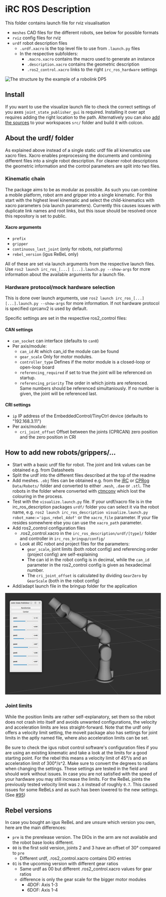 # iRC ROS Description

This folder contains 
launch file for rviz visualisation 
 - `meshes` CAD files for the different robots, see below for possible formats
 - `rviz` config files for rviz
 - `urdf` robot description files
   - `.urdf.xacro` is the top level file to use from `.launch.py` files
   - In the respective subfolders:
     - `.macro.xacro` contains the macro used to generate an instance
     - `.description.xacro` contains the geometric description
     - `.ros2_control.xacro` links to the right `irc_ros_hardware` settings

![The structure by the example of a robolink DP5](urdf_structure.png)

## Install
If you want to use the visualize launch file to check the correct settings of you axes `joint_state_publisher_gui` is required. Installing it over apt requires adding the right location to the path. Alternatively you can also [add the sources](https://github.com/ros/joint_state_publisher/tree/ros2) to your workspaces `src/` folder and build it with colcon.

## About the urdf/ folder
As explained above instead of a single static urdf file all kinematics use xacro files. Xacro enables preprocessing the documents and combining different files into a single robot description. For cleaner robot descriptions the geometric information and the control parameters are split into two files.

### Kinematic chain
The package aims to be as modular as possible. As such you can combine a mobile platform, robot arm and gripper into a single kinematic. For this start with the highest level kinematic and select the child-kinematics with xacro parameters (via launch parameters). Currently this causes issues with duplicate link names and root links, but this issue should be resolved once this repository is set to public.

#### Xacro arguments
 - `prefix`
 - `gripper`
 - `continuous_last_joint` (only for robots, not platforms)
 - `rebel_version` (igus ReBeL only)

All of these are set via launch arguments from the respective launch files.
Use `ros2 launch irc_ros_[...] [...].launch.py --show-args` for more information about the available arguments for a launch file.

### Hardware protocol/mock hardware selection
This is done over launch arguments, use `ros2 launch irc_ros_[...] [...].launch.py --show-args` for more information. If not hardware protocol is specified cprcanv2 is used by default.

Specific settings are set in the respective ros2_control files:

#### CAN settings
 - `can_socket` can interface (defaults to `can0`)
 - Per axis/module:
   - `can_id` At which can_id the module can be found
   - `gear_scale` Only for motor modules. 
   - `controller_type` Defines if the motor module is a closed-loop or open-loop board
   - `referencing_required` if set to true the joint will be referenced on startup.
   - `referencing_priority` The order in which joints are referenced. Same numbers should be referenced simultaniously. If no number is given, the joint will be referenced last.

#### CRI settings
 - `ip` IP address of the EmbeddedControl/TinyCtrl device (defaults to "192.168.3.11")
 - Per axis/module:
   - `cri_joint_offset` Offset between the joints (CPRCAN) zero position and the zero position in CRI

## How to add new robots/grippers/...
 - Start with a basic urdf file for robot. The joint and link values can be obtained e.g. from Datasheets
 - Split the urdf into the different files described at the top of the readme
 - Add meshes. `.obj` files can be obtained e.g. from the [iRC](https://wiki.cpr-robots.com/index.php/Software_Updates#igus_Robot_Control) or [CPRog](https://wiki.cpr-robots.com/index.php/Software_Updates#Installer_for_Windows) `Data/Robots/` folder and converted to either `.mesh`, `.dae` or `.stl`. The robots in the folder where converted with [ctmconv](https://github.com/Danny02/OpenCTM) which lost the colouring in the process.
 - Test with the `visualize.launch.py` file. If your urdf/xacro file is in the irc_ros_description packages `urdf/` folder you can select it via the robot name, e.g. `ros2 launch irc_ros_description visualize.launch.py robot_name:='igus_rebel_4dof'` or the `xacro_file` parameter. If your file resides somewhere else you can use the `xacro_path` parameter.
 - Add ros2_control configuration files
   - .ros2_control.xacro in the `irc_ros_description/urdf/[type]/` folder and controller in `irc_ros_bringup/config/`
   - Look at iRC robot and project files for the parameters:
     - `gear_scale`, joint limits (both robot config) and referencing order (project config) are self-explaining
     - The can id in the robot config is in decimal, while the `can_id` parameter in the ros2_control config is given as hexadecimal number.
     - The `cri_joint_offset` is calculated by dividing `GearZero` by `GearScale` (both in the robot config)
 - Add/adapt launch file in the bringup folder for the application

![](doc/visualize.png)

### Joint limits
While the position limits are rather self-explanatory, set them so the robot does not crash into itself and avoids unwanted configurations, the velocity and acceleration limits are less straight-forward.
Note that the urdf only offers a velocity limit setting, the moveit package also has settings for joint limits in the aptly named file, where also acceleration limits can be set.

Be sure to check the igus robot control software's configuration files if you are using an existing kinematic and take a look at the limits for a good starting point.
For the rebel this means a velocity limit of 45°/s and an acceleration limit of 300°/s^2. Make sure to convert the degrees to radians when changing the settings.
These settings are tested in the field and should work without issues. In case you are not satisfied with the speed of your hardware you may still increase the limits. For the ReBeL joints the previously tested velocity limit was `2.6` instead of roughly `0.7`. This caused issues for some ReBeLs and as such has been lowered to the new settings. (See [#95](https://github.com/CommonplaceRobotics/iRC_ROS/issues/95))

## Rebel versions
In case you bought an igus ReBeL and are unsure which version you own, here are the main differences:
 - `pre` is the prerelease version. The DIOs in the arm are not available and the robot base looks different.
 - `00` is the first sold version, joints 2 and 3 have an offset of 30° compared to `pre`
   - Different urdf, .ros2_control.xacro contains DIO entries
 - `01` is the upcoming version with different gear ratios
    - Same urdf as 00 but different .ros2_control.xacro values for gear ratios
    - difference is only the gear scale for the bigger motor modules
      - 4DOF: Axis 1-3
      - 6DOF: Axis 1-4
